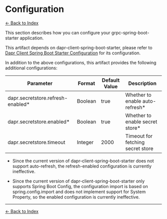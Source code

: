 # Configuration

[<- Back to Index](../index.md)

This section describes how you can configure your grpc-spring-boot-starter application.

This artifact depends on dapr-client-spring-boot-starter, please refer to [Dapr Client Spring Boot Starter Configuration](../client/configuration.md) for its configuration.

In addition to the above configurations, this artifact provides the following additional configurations:

| Parameter                             | Format  | Default Value | Description                       |
| ------------------------------------- | ------- | ------------- | --------------------------------- |
| dapr.secretstore.refresh-enabled*     | Boolean | true          | Whether to enable auto-refresh*   |
| dapr.secretstore.enabled*             | Boolean | true          | Whether to enable secret store*   |
| dapr.secretstore.timeout              | Integer | 2000          | Timeout for fetching secret store |

- Since the current version of dapr-client-spring-boot-starter does not support auto-refresh, the refresh-enabled configuration is currently ineffective.

- Since the current version of dapr-client-spring-boot-starter only supports Spring Boot Config, the configuration import is based on spring.config.import and does not implement support for System Property, so the enabled configuration is currently ineffective.

----------

[<- Back to Index](../index.md)